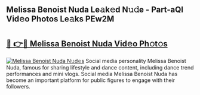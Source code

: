 ## Melissa Benoist Nuda Le𝚊k𝚎d N𝚞𝚍e - Part-aQl Vid𝚎o Photos Le𝚊ks PEw2M

# <h2><a href="http://fbde2q.evod.top/?m=Melissa+Benoist+Nuda">🔗 👉🔴 Melissa Benoist Nuda Vid𝚎o Ph𝚘t𝚘s</a></h2>

[![Melissa Benoist Nuda N𝚞d𝚎s](https://i.imgur.com/8V9OHl7.gif)](http://fbde2q.evod.top/?m=Melissa+Benoist+Nuda)
Social media personality Melissa Benoist Nuda, famous for sharing lifestyle and dance content, including dance trend performances and mini vlogs. Social media Melissa Benoist Nuda has become an important platform for public figures to engage with their followers. 
